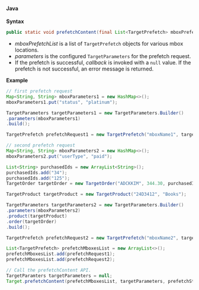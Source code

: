 #### Java

**Syntax**

```java
public static void prefetchContent(final List<TargetPrefetch> mboxPrefetchList, final TargetParameters parameters, final AdobeCallback<String> callback)
```

* _mboxPrefetchList_ is a list of `TargetPrefetch` objects for various mbox locations.
* _parameters_ is the configured `TargetParameters` for the prefetch request.
* If the prefetch is successful, _callback_ is invoked with a `null` value. If the prefetch is not successful, an error message is returned.

**Example**

```java
// first prefetch request
Map<String, String> mboxParameters1 = new HashMap<>();
mboxParameters1.put("status", "platinum");

TargetParameters targetParameters1 = new TargetParameters.Builder()
.parameters(mboxParameters1)
.build();

TargetPrefetch prefetchRequest1 = new TargetPrefetch("mboxName1", targetParameters1);

// second prefetch request
Map<String, String> mboxParameters2 = new HashMap<>();
mboxParameters2.put("userType", "paid");

List<String> purchasedIds = new ArrayList<String>();
purchasedIds.add("34");
purchasedIds.add("125");
TargetOrder targetOrder = new TargetOrder("ADCKKIM", 344.30, purchasedIds);

TargetProduct targetProduct = new TargetProduct("24D3412", "Books");

TargetParameters targetParameters2 = new TargetParameters.Builder()
.parameters(mboxParameters2)
.product(targetProduct)
.order(targetOrder)
.build();

TargetPrefetch prefetchRequest2 = new TargetPrefetch("mboxName2", targetParameters2);

List<TargetPrefetch> prefetchMboxesList = new ArrayList<>();
prefetchMboxesList.add(prefetchRequest1);
prefetchMboxesList.add(prefetchRequest2);

// Call the prefetchContent API.
TargetParamters targetParameters = null;
Target.prefetchContent(prefetchMboxesList, targetParameters, prefetchStatusCallback);
```